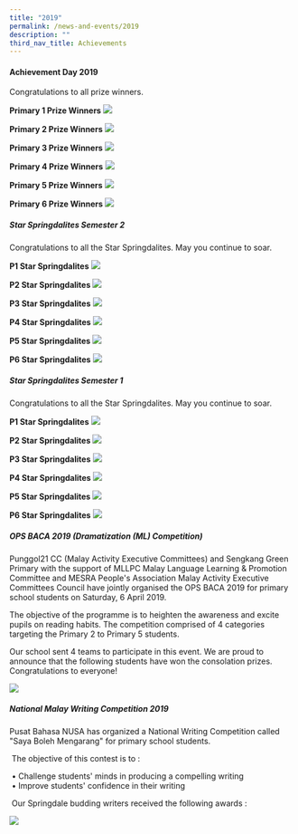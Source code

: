 ```yaml
---
title: "2019"
permalink: /news-and-events/2019
description: ""
third_nav_title: Achievements
---
```


#### Achievement Day 2019

Congratulations to all prize winners.   

**Primary 1 Prize Winners**
![](/images/Achievementday_P1%20Recipients.jpeg)

**Primary 2 Prize Winners**
![](/images/Achievementday_P2%20Recipients.jpeg)

**Primary 3 Prize Winners**
![](/images/Achievementday_P3%20Recipients.jpeg)

**Primary 4 Prize Winners**
![](/images/Achievementday_P4%20Recipients.jpeg)

**Primary 5 Prize Winners**
![](/images/Achievementday_P5%20Recipients.jpeg)

**Primary 6 Prize Winners**
![](/images/Achievementday_P6%20Recipients.jpeg)

##### Star Springdalites Semester 2

Congratulations to all the Star Springdalites. May you continue to soar. 

**P1 Star Springdalites**
![](/images/P1_star_springdalites_level1.jpeg)

**P2 Star Springdalites**
![](/images/P2_star_springdalites_level1_website.jpeg)

**P3 Star Springdalites**
![](/images/P3_star_springdalites_level1_website.jpeg)

**P4 Star Springdalites**
![](/images/P4_star_springdalites_level1_website.jpeg)

**P5 Star Springdalites**
![](/images/P5_star_springdalites_level1_website.jpeg)

**P6 Star Springdalites**
![](/images/P6_star_springdalites_level1_website.jpeg)

##### Star Springdalites Semester 1

Congratulations to all the Star Springdalites. May you continue to soar.

**P1 Star Springdalites**
![](/images/P1%20STAR%20SPRINGDALITES%20SEM%201.jpeg)

**P2 Star Springdalites**
![](/images/P2%20Star%20Springdalites%20(UPDATED).jpeg)

**P3 Star Springdalites**
![](/images/P3%20STAR%20SPRINGDALITES%20SEM%201_1.jpeg)

**P4 Star Springdalites**
![](/images/P4%20STAR%20SPRINGDALITES%20SEM%201_1.jpeg)

**P5 Star Springdalites**
![](/images/P5%20STAR%20SPRINGDALITES%20SEM%201.jpeg)

**P6 Star Springdalites**
![](/images/P6%20STAR%20SPRINGDALITES%20SEM%201_1.jpg)

##### OPS BACA 2019 (Dramatization (ML) Competition)


Punggol21 CC (Malay Activity Executive Committees) and Sengkang Green Primary with the support of MLLPC Malay Language Learning & Promotion Committee and MESRA People's Association Malay Activity Executive Committees Council have jointly organised the OPS BACA 2019 for primary school students on Saturday, 6 April 2019.

  

The objective of the programme is to heighten the awareness and excite pupils on reading habits. The competition comprised of 4 categories targeting the Primary 2 to Primary 5 students.

  

Our school sent 4 teams to participate in this event. We are proud to announce that the following students have won the consolation prizes. Congratulations to everyone!

![](/images/2019.png)

##### National Malay Writing Competition 2019


Pusat Bahasa NUSA has organized a National Writing Competition called "Saya Boleh Mengarang" for primary school students.    
  
 The objective of this contest is to :    
  
 • Challenge students' minds in producing a compelling writing  
 • Improve students' confidence in their writing    
  
 Our Springdale budding writers received the following awards :
 
 ![](/images/20192.png)
